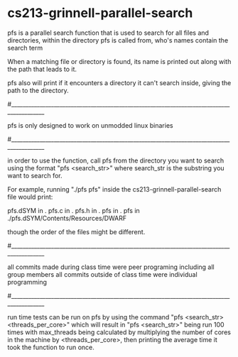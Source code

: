 # cs213-grinnell-parallel-search

pfs is a parallel search function that is used to search for all files and directories, within the directory pfs is called from, who's names contain the search term

When a matching file or directory is found, its name is printed out along with the path that leads to it.

pfs also will print if it encounters a directory it can't search inside, giving the path to the directory.

#__________________________________________________________________________________________

pfs is only designed to work on unmodded linux binaries

#__________________________________________________________________________________________

in order to use the function, call pfs from the directory you want to search using the format "pfs <search_str>" where search_str is the substring you want to search for.

For example, running "./pfs pfs" inside the cs213-grinnell-parallel-search file would print:

pfs.dSYM in .
pfs.c in .
pfs.h in .
pfs in .
pfs in ./pfs.dSYM/Contents/Resources/DWARF

though the order of the files might be different. 

#__________________________________________________________________________________________

all commits made during class time were peer programing including all group members
all commits outside of class time were individual programming

#__________________________________________________________________________________________

run time tests can be run on pfs by using the command "pfs <search_str> <threads_per_core>" which will result in "pfs <search_str>" being run 100 times with max_threads being calculated by multiplying the number of cores in the machine by <threads_per_core>, then printing the average time it took the function to run once.

